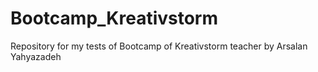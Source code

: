 # Bootcamp_Kreativstorm
Repository for my tests of Bootcamp of  Kreativstorm teacher by Arsalan Yahyazadeh
